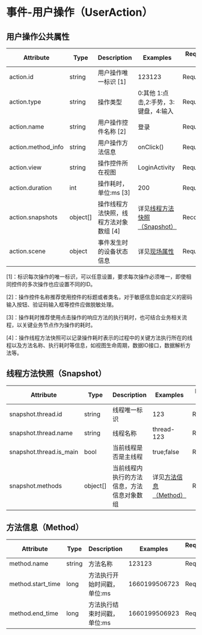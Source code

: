 
# 事件-用户操作（UserAction）

## 用户操作公共属性

| Attribute | Type | Description | Examples | Requirement Level |
| -- | -- | -- | -- | -- |
| action.id | string | 用户操作唯一标识 [1] | 123123 | Required |
| action.type | string | 操作类型  | 0:其他 1:点击,2:手势，3:键盘，4:输入 | Required |
| action.name | string | 用户操作控件名称 [2] | 登录 | Required |
| action.method_info | string | 用户操作方法信息 | onClick() | Required |
| action.view | string | 操作控件所在视图  | LoginActivity | Required |
| action.duration | int | 操作耗时，单位:ms [3] | 200 | Required |
| action.snapshots | object[] | 操作线程方法快照，线程方法对象数组 [4] | 详见[线程方法快照（Snapshot）](#线程方法快照snapshot) | Recommended |
| action.scene | object | 事件发生时的设备状态信息 | 详见[现场属性](./common_scene.md) | Required |

[1]：标识每次操作的唯一标识，可以任意设置，要求每次操作必须唯一，即使相同控件的多次操作也应设置不同的ID。

[2]：操作控件名称推荐使用控件的标题或者类名，对于敏感信息如自定义的密码输入按钮、验证码输入框等控件应做脱敏处理。

[3]：操作耗时推荐使用点击操作的响应方法的执行耗时，也可结合业务相关流程，以关键业务节点作为操作的耗时。

[4]：操作线程方法快照可以记录操作耗时表示的过程中的关键方法执行所在的线程以及方法名称、执行耗时等信息，如视图生命周期，数据IO接口，数据解析方法等。

## 线程方法快照（Snapshot）

| Attribute | Type | Description | Examples | Requirement Level |
| -- | -- | -- | -- | -- |
| snapshot.thread.id | string | 线程唯一标识 | 123 | Required |
| snapshot.thread.name | string | 线程名称 | thread-123 | Recommended |
| snapshot.thread.is_main | bool | 当前线程是否是主线程 | true;false | Required |
| snapshot.methods | object[] | 当前线程内执行的方法信息，方法信息对象数组 | 详见[方法信息（Method）](#方法信息method) | Required |

## 方法信息（Method）

| Attribute | Type | Description | Examples | Requirement Level |
| -- | -- | -- | -- | -- |
| method.name | string | 方法名称 | 123123 | Required |
| method.start_time | long | 方法执行开始时间戳，单位:ms | 1660199506723 | Required |
| method.end_time | long | 方法执行结束时间戳，单位:ms | 1660199506923 | Required |
